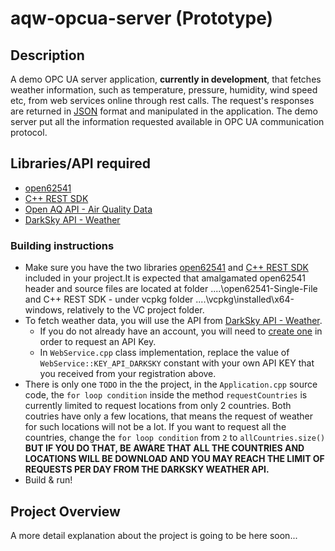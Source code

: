 # aqw-opcua-server (Prototype)

## Description

A demo OPC UA server application, **currently in development**, that fetches weather information, such as temperature, pressure, humidity, wind speed etc, from web services online through rest calls. The request's responses are returned in [JSON](http://json.org/) format and manipulated in the application. The demo server put all the information requested available in OPC UA communication protocol.

## Libraries/API required
- [open62541](https://open62541.org/)
- [C++ REST SDK](https://github.com/Microsoft/cpprestsdk)
- [Open AQ API - Air Quality Data](https://openaq.org)
- [DarkSky API - Weather](https://darksky.net/dev)

### Building instructions
- Make sure you have the two libraries [open62541](https://open62541.org/) and [C++ REST SDK](https://github.com/Microsoft/cpprestsdk) included in your project.It is expected that amalgamated open62541 header and source files are located at folder ..\..\open62541-Single-File and C++ REST SDK - under vcpkg folder ..\..\vcpkg\installed\x64-windows, relatively to the VC project folder.
- To fetch weather data, you will use the API from [DarkSky API - Weather](https://darksky.net/dev). 
	* If you do not already have an account, you will need to [create one](https://darksky.net/dev/register) in order to request an API Key.
	* In `WebService.cpp` class implementation, replace the value of `WebService::KEY_API_DARKSKY` constant with your own API KEY that you received from your registration above.
- There is only one `TODO` in the the project, in the `Application.cpp` source code, the `for loop condition` inside the method `requestCountries` 
is currently limited to request locations from only 2 countries. Both coutries have only a few locations, that means the request of weather for such 
locations will not be a lot. If you want to request all the countries, change the `for loop condition` from `2` to	`allCountries.size()` **BUT IF 
YOU DO THAT, BE AWARE THAT ALL THE COUNTRIES AND LOCATIONS WILL BE DOWNLOAD AND YOU MAY REACH THE LIMIT OF REQUESTS PER DAY FROM THE DARKSKY WEATHER API.**
- Build & run!

## Project Overview

A more detail explanation about the project is going to be here soon...
